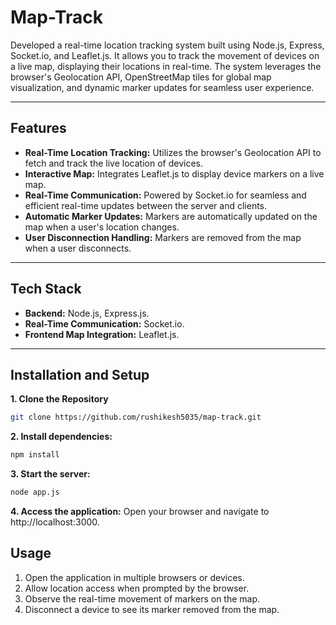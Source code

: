 # **Map-Track**

Developed a real-time location tracking system built using Node.js, Express, Socket.io, and Leaflet.js. It allows you to track the movement of devices on a live map, displaying their locations in real-time. The system leverages the browser's Geolocation API, OpenStreetMap tiles for global map visualization, and dynamic marker updates for seamless user experience.

---

## **Features**

- **Real-Time Location Tracking:** Utilizes the browser's Geolocation API to fetch and track the live location of devices.
- **Interactive Map:** Integrates Leaflet.js to display device markers on a live map.
- **Real-Time Communication:** Powered by Socket.io for seamless and efficient real-time updates between the server and clients.
- **Automatic Marker Updates:** Markers are automatically updated on the map when a user's location changes.
- **User Disconnection Handling:** Markers are removed from the map when a user disconnects.

---

## **Tech Stack**

- **Backend:** Node.js, Express.js.
- **Real-Time Communication:** Socket.io.
- **Frontend Map Integration:** Leaflet.js.

---

## **Installation and Setup**

**1. Clone the Repository**

```bash
git clone https://github.com/rushikesh5035/map-track.git
```

**2. Install dependencies:**

```bash
npm install
```

**3. Start the server:**

```bash
node app.js
```

**4. Access the application:**
Open your browser and navigate to http://localhost:3000.

## **Usage**

1. Open the application in multiple browsers or devices.
2. Allow location access when prompted by the browser.
3. Observe the real-time movement of markers on the map.
4. Disconnect a device to see its marker removed from the map.
